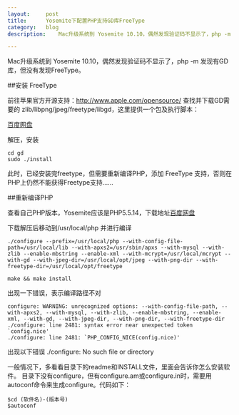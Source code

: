 ```yaml
---
layout:		post
title:		Yosemite下配置PHP支持GD库FreeType
category:	blog
description:	Mac升级系统到 Yosemite 10.10，偶然发现验证码不显示了，php -m 发现有GD库，但没有发现FreeType。

---
```

Mac升级系统到 Yosemite 10.10，偶然发现验证码不显示了，php -m 发现有GD库，但没有发现FreeType。

##安装 FreeType

前往苹果官方开源支持：http://www.apple.com/opensource/ 查找并下载GD需要的 zlib/libpng/jpeg/freetype/libgd，这里提供一个包及执行脚本：

[百度网盘][1]

解压，安装
	
	cd gd
	sudo ./install

此时，已经安装完freetype，但需要重新编译PHP，添加 FreeType 支持，否则在PHP上仍然不能获得Freetype支持……

##重新编译PHP

查看自己PHP版本，Yosemite应该是PHP5.5.14，下载地址[百度网盘][2]

下载解压后移动到/usr/local/php  并进行编译

	./configure --prefix=/usr/local/php --with-config-file-path=/usr/local/lib --with-apxs2=/usr/sbin/apxs --with-mysql --with-zlib --enable-mbstring --enable-xml --with-mcrypt=/usr/local/mcrypt --with-gd --with-jpeg-dir=/usr/local/opt/jpeg --with-png-dir --with-freetype-dir=/usr/local/opt/freetype

	make && make install

出现一下错误，表示编译路径不对

	configure: WARNING: unrecognized options: --with-config-file-path, --with-apxs2, --with-mysql, --with-zlib, --enable-mbstring, --enable-xml, --with-gd, --with-jpeg-dir, --with-png-dir, --with-freetype-dir
	./configure: line 2481: syntax error near unexpected token `config.nice'
	./configure: line 2481: `PHP_CONFIG_NICE(config.nice)'

出现以下错误
	./configure: No such file or directory

一般情况下，多看看目录下的readme和INSTALL文件，里面会告诉你怎么安装软件。
目录下没有configure，但有configure.am或configure.in时，需要用autoconf命令来生成configure。代码如下：

	$cd (软件名)-(版本号)
	$autoconf


[1]: http://pan.baidu.com/s/1gdgmVuz
[2]: http://pan.baidu.com/s/1hq9rhMO
